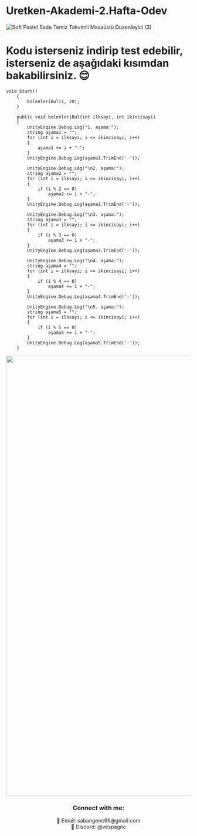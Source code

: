# Uretken-Akademi-2.Hafta-Odev

![Soft Pastel Sade Temiz Takvimli Masaüstü Düzenleyici (3)](https://github.com/SabanGnc/Uretken-Akademi-2.Hafta-Odev/assets/139702707/01473139-ae5d-4930-b092-664205a53a6b)

# Kodu isterseniz indirip test edebilir, isterseniz de aşağıdaki kısımdan bakabilirsiniz. 😊

```
void Start()
    {
        bolenleriBul(1, 20);
    }

    public void bolenleriBul(int ilksayi, int ikincisayi)
    {
        UnityEngine.Debug.Log("1. aşama:");
        string aşama1 = "";
        for (int i = ilksayi; i <= ikincisayi; i++)
        {
            aşama1 += i + "-";
        }
        UnityEngine.Debug.Log(aşama1.TrimEnd('-'));

        UnityEngine.Debug.Log("\n2. aşama:");
        string aşama2 = "";
        for (int i = ilksayi; i <= ikincisayi; i++)
        {
            if (i % 2 == 0)
                aşama2 += i + "-";
        }
        UnityEngine.Debug.Log(aşama2.TrimEnd('-'));

        UnityEngine.Debug.Log("\n3. aşama:");
        string aşama3 = "";
        for (int i = ilksayi; i <= ikincisayi; i++)
        {
            if (i % 3 == 0)
                aşama3 += i + "-";
        }
        UnityEngine.Debug.Log(aşama3.TrimEnd('-'));

        UnityEngine.Debug.Log("\n4. aşama:");
        string aşama4 = "";
        for (int i = ilksayi; i <= ikincisayi; i++)
        {
            if (i % 4 == 0)
                aşama4 += i + "-";
        }
        UnityEngine.Debug.Log(aşama4.TrimEnd('-'));

        UnityEngine.Debug.Log("\n5. aşama:");
        string aşama5 = "";
        for (int i = ilksayi; i <= ikincisayi; i++)
        {
            if (i % 5 == 0)
                aşama5 += i + "-";
        }
        UnityEngine.Debug.Log(aşama5.TrimEnd('-'));
    }
```

<div align="center">
  <a href="https://github.com/SabanGnc">
    <img src="https://github.com/SabanGnc/SabanGnc/assets/139702707/cc75e47a-eda0-498f-bc38-1a9a3e6ea37c" alt="Github Stats" width="1200">
  </a>
</div>


<h3 align="center">Connect with me:</h3> 
<p align="center">
  📧 Email: sabangenc95@gmail.com<br>
  💬 Discord: @vespagnc<br>
</p>
